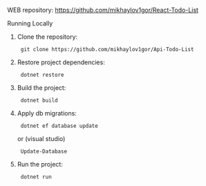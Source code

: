 WEB repository: https://github.com/mikhaylov1gor/React-Todo-List

Running Locally

1. Clone the repository:

 		git clone https://github.com/mikhaylov1gor/Api-Todo-List
   
2. Restore project dependencies:

	 	dotnet restore

3. Build the project:

		dotnet build

4. Apply db migrations:

		dotnet ef database update

	or (visual studio)

		Update-Database

5. Run the project:

		dotnet run
